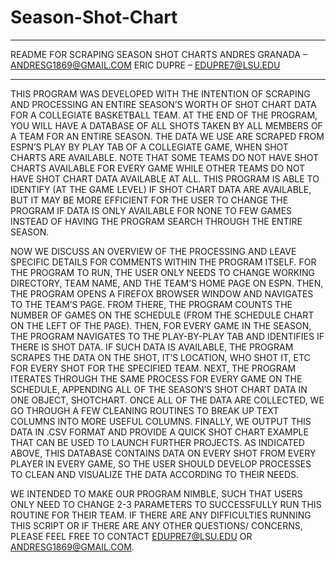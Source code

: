 # Season-Shot-Chart

*************************************************************************************
README FOR SCRAPING SEASON SHOT CHARTS
ANDRES GRANADA – ANDRESG1869@GMAIL.COM
ERIC DUPRE – EDUPRE7@LSU.EDU
*************************************************************************************
THIS PROGRAM WAS DEVELOPED WITH THE INTENTION OF SCRAPING AND PROCESSING AN ENTIRE SEASON’S WORTH OF SHOT CHART DATA FOR A COLLEGIATE 
BASKETBALL TEAM. AT THE END OF THE PROGRAM, YOU WILL HAVE A DATABASE OF ALL SHOTS TAKEN BY ALL MEMBERS OF A TEAM FOR AN ENTIRE SEASON.
THE DATA WE USE ARE SCRAPED FROM ESPN’S PLAY BY PLAY TAB OF A COLLEGIATE GAME, WHEN SHOT CHARTS ARE AVAILABLE. NOTE THAT SOME TEAMS DO
NOT HAVE SHOT CHARTS AVAILABLE FOR EVERY GAME WHILE OTHER TEAMS DO NOT HAVE SHOT CHART DATA AVAILABLE AT ALL. THIS PROGRAM IS ABLE TO 
IDENTIFY (AT THE GAME LEVEL) IF SHOT CHART DATA ARE AVAILABLE, BUT IT MAY BE MORE EFFICIENT FOR THE USER TO CHANGE THE PROGRAM IF DATA
IS ONLY AVAILABLE FOR NONE TO FEW GAMES INSTEAD OF HAVING THE PROGRAM SEARCH THROUGH THE ENTIRE SEASON.

NOW WE DISCUSS AN OVERVIEW OF THE PROCESSING AND LEAVE SPECIFIC DETAILS FOR COMMENTS WITHIN THE PROGRAM ITSELF. FOR THE PROGRAM TO 
RUN, THE USER ONLY NEEDS TO CHANGE WORKING DIRECTORY, TEAM NAME, AND THE TEAM’S HOME PAGE ON ESPN. THEN, THE PROGRAM OPENS A FIREFOX 
BROWSER WINDOW AND NAVIGATES TO THE TEAM’S PAGE. FROM THERE, THE PROGRAM COUNTS THE NUMBER OF GAMES ON THE SCHEDULE (FROM THE SCHEDULE
CHART ON THE LEFT OF THE PAGE). THEN, FOR EVERY GAME IN THE SEASON, THE PROGRAM NAVIGATES TO THE PLAY-BY-PLAY TAB AND IDENTIFIES IF 
THERE IS SHOT DATA. IF SUCH DATA IS AVAILABLE, THE PROGRAM SCRAPES THE DATA ON THE SHOT, IT’S LOCATION, WHO SHOT IT, ETC FOR EVERY 
SHOT FOR THE SPECIFIED TEAM.  NEXT, THE PROGRAM ITERATES THROUGH THE SAME PROCESS FOR EVERY GAME ON THE SCHEDULE, APPENDING ALL OF THE
SEASON’S SHOT CHART DATA IN ONE OBJECT, SHOTCHART. ONCE ALL OF THE DATA ARE COLLECTED, WE GO THROUGH A FEW CLEANING ROUTINES TO BREAK 
UP TEXT COLUMNS INTO MORE USEFUL COLUMNS. FINALLY, WE OUTPUT THIS DATA IN .CSV FORMAT AND PROVIDE A QUICK SHOT CHART EXAMPLE THAT CAN 
BE USED TO LAUNCH FURTHER PROJECTS. AS INDICATED ABOVE, THIS DATABASE CONTAINS DATA ON EVERY SHOT FROM EVERY PLAYER IN EVERY GAME, SO 
THE USER SHOULD DEVELOP PROCESSES TO CLEAN AND VISUALIZE THE DATA ACCORDING TO THEIR NEEDS. 

WE INTENDED TO MAKE OUR PROGRAM NIMBLE, SUCH THAT USERS ONLY NEED TO CHANGE 2-3 PARAMETERS TO SUCCESSFULLY RUN THIS ROUTINE FOR THEIR 
TEAM. IF THERE ARE ANY DIFFICULTIES RUNNING THIS SCRIPT OR IF THERE ARE ANY OTHER QUESTIONS/ CONCERNS, PLEASE FEEL FREE TO CONTACT 
EDUPRE7@LSU.EDU OR ANDRESG1869@GMAIL.COM. 
